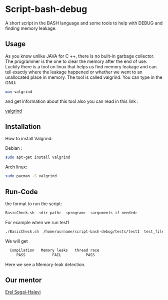 # Script-bash-debug

A short script in the BASH language and some tools to help 
with DEBUG and finding memory leakage.

## Usage

As you know unlike JAVA for C ++, there is no built-in garbage 
collector. The programmer is the one to clear the memory after 
the end of use. Luckily there is a tool on linux that helps us 
find memory leakage and can tell exactly where the leakage 
happened or whether we went to an unallocated place in memory. 
The tool is called valgrind. You can type in the GNU: 

```bash
man valgrind
```
and get information about this tool also you can read in this link :

[valgrind](https://en.wikipedia.org/wiki/Valgrind)

## Installation

How to install Valgrind:

Debian :

```bash
sudo apt-get install valgrind
```

Arch linux:

```bash
sudo pacman -S valgrind
```

## Run-Code

the format to run the script:

```bash
BasicCheck.sh  <dir path>  <program>  <arguments if needed>
```

For example when we run test1 

```bash
./BasicCheck.sh  /home/usrname/script-bash-debug/tests/test1  test_file.exe
```
We will get

```bash
  Compilation   Memory leaks   thread race
     PASS            FAIL           PASS
```
Here we see a Memory-leak detection.

## Our mentor

[Erel Segal-Halevi](https://github.com/erelsgl/ariel-cpp-5779) 

